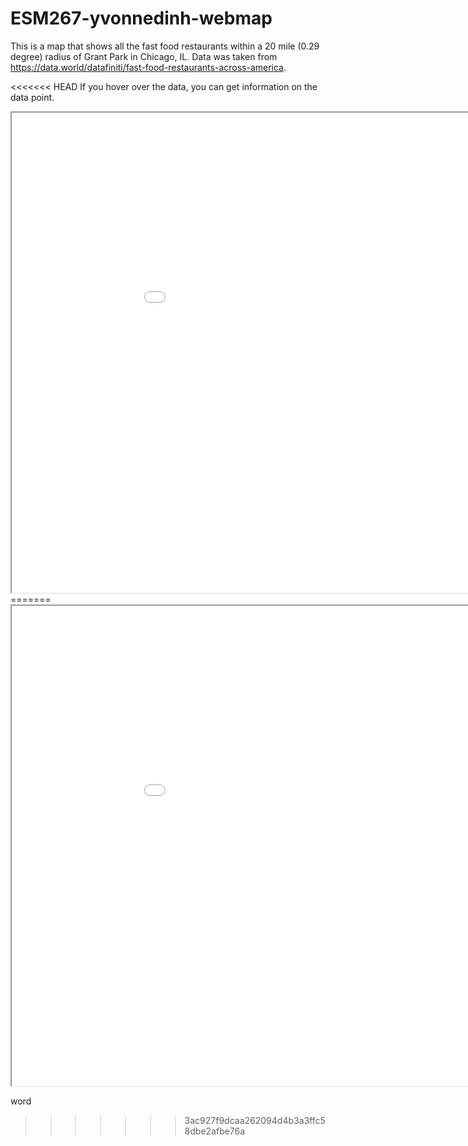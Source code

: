 # ESM267-yvonnedinh-webmap

This is a map that shows all the fast food restaurants within a 20 mile (0.29 degree) radius of Grant Park in Chicago, IL. 
Data was taken from https://data.world/datafiniti/fast-food-restaurants-across-america. 

<<<<<<< HEAD
If you hover over the data, you can get information on the data point. 

<iframe src="chicagomap/index.html" height=768 width=1024></iframe>
=======
<iframe src="chicago_map/index.html" height=768 width=1024></iframe>

word
>>>>>>> 3ac927f9dcaa262094d4b3a3ffc58dbe2afbe76a
